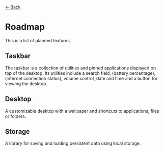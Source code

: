 [← Back](../README.md)

# Roadmap

This is a list of planned features.

## Taskbar

The taskbar is a collection of utilities and pinned applications displayed on top of the desktop. Its utilities include a search field, (battery percentage), (internet connection status), volume control, date and time and a button for viewing the desktop.

## Desktop

A customizable desktop with a wallpaper and shortcuts to applications, files or folders.

## Storage

A library for saving and loading persistent data using local storage.
